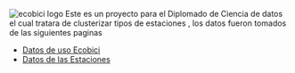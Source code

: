 ![ecobici logo](./assets/img/cdmx.png)
Este es un proyecto para el Diplomado de Ciencia de datos el cual tratara de clusterizar tipos de estaciones , los datos fueron tomados de las siguientes paginas

- [Datos de uso Ecobici](https://www.ecobici.cdmx.gob.mx/)
- [Datos de las Estaciones](https://datos.cdmx.gob.mx/explore/dataset/estaciones-de-ecobici/export/)
